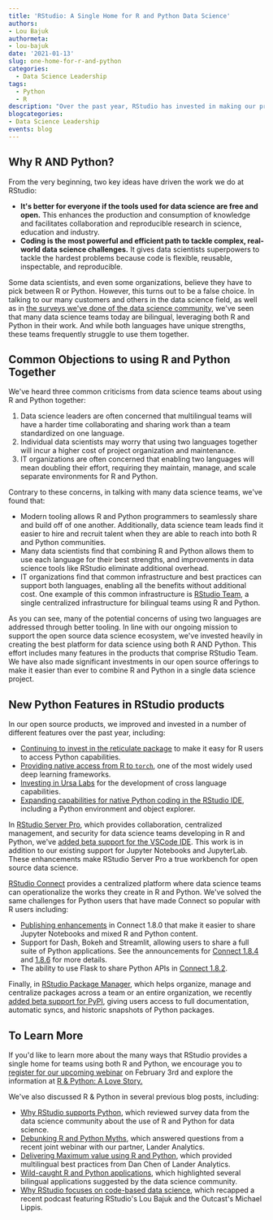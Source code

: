 ```yaml
---
title: 'RStudio: A Single Home for R and Python Data Science'
authors:
- Lou Bajuk
authormeta: 
- lou-bajuk
date: '2021-01-13'
slug: one-home-for-r-and-python
categories:
  - Data Science Leadership
tags:
  - Python
  - R
description: "Over the past year, RStudio has invested in making our pro and open source offerings the best common home for both R- and Python-based Data Science. In this blog post, we explain why we support both Python and R, review these recent features, and encourage readers to attend our upcoming webinar."
blogcategories:
- Data Science Leadership
events: blog
---
```


## Why R AND Python?

From the very beginning, two key ideas have driven the work we do at RStudio:

-   **It's better for everyone if the tools used for data science are free and open.** This enhances the production and consumption of knowledge and facilitates collaboration and reproducible research in science, education and industry.
-   **Coding is the most powerful and efficient path to tackle complex, real-world data science challenges.** It gives data scientists superpowers to tackle the hardest problems because code is flexible, reusable, inspectable, and reproducible.

Some data scientists, and even some organizations, believe they have to pick between R or Python. However, this turns out to be a false choice. In talking to our many customers and others in the data science field, as well as in <a href="https://blog.rstudio.com/2020/10/30/why-rstudio-supports-python/" target="_blank" rel="noopener noreferrer">the surveys we've done of the data science community</a>, we've seen that many data science teams today are bilingual, leveraging both R and Python in their work. And while both languages have unique strengths, these teams frequently struggle to use them together.

## Common Objections to using R and Python Together

We've heard three common criticisms from data science teams about using R and Python together:

1.  Data science leaders are often concerned that multilingual teams will have a harder time collaborating and sharing work than a team standardized on one language.
2.  Individual data scientists may worry that using two languages together will incur a higher cost of project organization and maintenance.
3.  IT organizations are often concerned that enabling two languages will mean doubling their effort, requiring they maintain, manage, and scale separate environments for R and Python.

Contrary to these concerns, in talking with many data science teams, we've found that:

-   Modern tooling allows R and Python programmers to seamlessly share and build off of one another. Additionally, data science team leads find it easier to hire and recruit talent when they are able to reach into both R and Python communities.
-   Many data scientists find that combining R and Python allows them to use each language for their best strengths, and improvements in data science tools like RStudio eliminate additional overhead.
-   IT organizations find that common infrastructure and best practices can support both languages, enabling all the benefits without additional cost. One example of this common infrastructure is <a href="https://rstudio.com/products/team/" target="_blank" rel="noopener noreferrer">RStudio Team</a>, a single centralized infrastructure for bilingual teams using R and Python.

As you can see, many of the potential concerns of using two languages are addressed through better tooling. In line with our ongoing mission to support the open source data science ecosystem, we've invested heavily in creating the best platform for data science using both R AND Python. This effort includes many features in the products that comprise RStudio Team. We have also made significant investments in our open source offerings to make it easier than ever to combine R and Python in a single data science project.

## New Python Features in RStudio products

In our open source products, we improved and invested in a number of different features over the past year, including:

-   <a href="https://rstudio.github.io/reticulate/" target="_blank" rel="noopener noreferrer">Continuing to invest in the reticulate package</a> to make it easy for R users to access Python capabilities.
-   <a href="https://blog.rstudio.com/2020/09/29/torch/" target="_blank" rel="noopener noreferrer">Providing native access from R to `torch`</a>, one of the most widely used deep learning frameworks.
-   <a href="https://ursalabs.org/" target="_blank" rel="noopener noreferrer">Investing in Ursa Labs</a> for the development of cross language capabilities.
-   <a href="https://blog.rstudio.com/2020/10/07/rstudio-v1-4-preview-python-support/" target="_blank" rel="noopener noreferrer">Expanding capabilities for native Python coding in the RStudio IDE</a>, including a Python environment and object explorer.

In <a href="https://rstudio.com/products/rstudio-server-pro/" target="_blank" rel="noopener noreferrer">RStudio Server Pro</a>, which provides collaboration, centralized management, and security for data science teams developing in R and Python, we've <a href="https://blog.rstudio.com/2020/11/16/rstudio-1-4-preview-server-pro/" target="_blank" rel="noopener noreferrer">added beta support for the VSCode IDE</a>. This work is in addition to our existing support for Jupyter Notebooks and JupyterLab. These enhancements make RStudio Server Pro a true workbench for open source data science.

<a href="https://rstudio.com/products/connect/" target="_blank" rel="noopener noreferrer">RStudio Connect</a> provides a centralized platform where data science teams can operationalize the works they create in R and Python. We've solved the same challenges for Python users that have made Connect so popular with R users including:

-   <a href="https://blog.rstudio.com/2020/01/22/rstudio-connect-1-8-0/#python-support" target="_blank" rel="noopener noreferrer">Publishing enhancements</a> in Connect 1.8.0 that make it easier to share Jupyter Notebooks and mixed R and Python content.
-   Support for Dash, Bokeh and Streamlit, allowing users to share a full suite of Python applications. See the announcements for <a href="https://blog.rstudio.com/2020/07/14/rstudio-connect-1-8-4/" target="_blank" rel="noopener noreferrer">Connect 1.8.4</a> and <a href="https://blog.rstudio.com/2020/12/16/rstudio-connect-1-8-6-python-update/" target="_blank" rel="noopener noreferrer">1.8.6</a> for more details.
-   The ability to use Flask to share Python APIs in <a href="https://blog.rstudio.com/2020/04/02/rstudio-connect-1-8-2/" target="_blank" rel="noopener noreferrer">Connect 1.8.2</a>.

Finally, in <a href="https://rstudio.com/products/package-manager/" target="_blank" rel="noopener noreferrer">RStudio Package Manager</a>, which helps organize, manage and centralize packages across a team or an entire organization, we recently <a href="https://blog.rstudio.com/2020/12/07/package-manager-1-2-0/" target="_blank" rel="noopener noreferrer">added beta support for PyPI</a>, giving users access to full documentation, automatic syncs, and historic snapshots of Python packages.

## To Learn More

If you'd like to learn more about the many ways that RStudio provides a single home for teams using both R and Python, we encourage you to <a href="https://pages.rstudio.net/RStudio_R_Python.html" target="_blank" rel="noopener noreferrer">register for our upcoming webinar</a> on February 3rd and explore the information at <a href="https://rstudio.com/solutions/r-and-python/" target="_blank" rel="noopener noreferrer">R & Python: A Love Story.</a>

We've also discussed R & Python in several previous blog posts, including:

-   <a href="https://blog.rstudio.com/2020/10/30/why-rstudio-supports-python/" target="_blank" rel="noopener noreferrer">Why RStudio supports Python</a>, which reviewed survey data from the data science community about the use of R and Python for data science.
-   <a href="https://blog.rstudio.com/2020/09/10/dispelling-r-and-python-myths-qanda/" target="_blank" rel="noopener noreferrer">Debunking R and Python Myths</a>, which answered questions from a recent joint webinar with our partner, Lander Analytics.
-   <a href="https://blog.rstudio.com/2020/08/13/how-to-deliver-maximum-value-using-r-python/" target="_blank" rel="noopener noreferrer">Delivering Maximum value using R and Python</a>, which provided multilingual best practices from Dan Chen of Lander Analytics.
-   <a href="https://blog.rstudio.com/2020/07/28/practical-interoperability/" target="_blank" rel="noopener noreferrer">Wild-caught R and Python applications</a>, which highlighted several bilingual applications suggested by the data science community.
-   <a href="https://blog.rstudio.com/2020/11/17/an-interview-with-lou-bajuk/" target="_blank" rel="noopener noreferrer">Why RStudio focuses on code-based data science</a>, which recapped a recent podcast featuring RStudio's Lou Bajuk and the Outcast's Michael Lippis.
